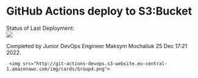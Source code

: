 # GitHub Actions deploy to S3:Bucket


Status of Last Deployment:<br>
<img src="https://github.com/maksmao/DevOps_Project/workflows/CICD-Deploy-AWS-S3Bucket/badge.svg?branch=master"><br>

Completed by Junior DevOps Engineer Maksym Mochaliuk 25 Dec 17:21 2022.
     
     
     <img src="http://git-actions-devops.s3-website.eu-central-1.amazonaws.com/img/cards/Group4.png">
     

